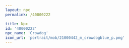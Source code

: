 ```yaml
---
layout: npc
permalink: /40000222

title: Npc
id: '40000222'
npc_name: 'Crowdog'
icon_url: 'portrait/mob/21000442_m_crowdogblue_p.png'
---
```


